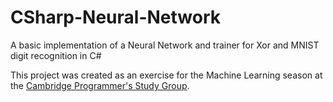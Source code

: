# CSharp-Neural-Network
A basic implementation of a Neural Network and trainer for Xor and MNIST digit recognition  in C#

This project was created as an exercise for the Machine Learning season at the [Cambridge Programmer's Study Group](http://www.meetup.com/Cambridge-Programmers-Study-Group/).
